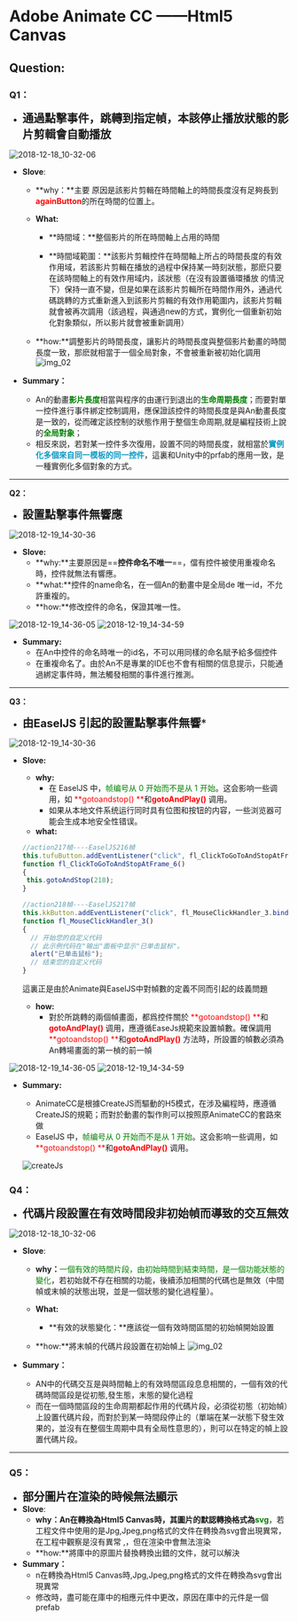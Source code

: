# Adobe Animate CC ——Html5 Canvas
## Question:

### **Q1：**

- <span style="font-size:20px">**通過點擊事件，跳轉到指定幀，本該停止播放狀態的影片剪輯會自動播放**</span>

![2018-12-18_10-32-06](.\src\img\2018-12-18_10-32-06.gif)

- **Slove**:
    - **why：**主要 原因是該影片剪輯在時間軸上的時間長度沒有足夠長到<span style="color:red;font-weight:bold">againButton</span>的所在時間的位置上。

    - **What:**
      - **時間域：**整個影片的所在時間軸上占用的時間

      - **時間域範圍：**該影片剪輯控件在時間軸上所占的時間長度的有效作用域，若該影片剪輯在播放的過程中保持某一時刻狀態，那麽只要在該時間軸上的有效作用域内，該狀態（在沒有設置循環播放 的情況下）保持一直不變，但是如果在該影片剪輯所在時間作用外，通過代碼跳轉的方式重新進入到該影片剪輯的有效作用範圍内，該影片剪輯就會被再次調用（該過程，與通過new的方式，實例化一個重新初始化對象類似，所以影片就會被重新調用）
    - **how:**調整影片的時間長度，讓影片的時間長度與整個影片動畫的時間長度一致，那麽就相當于一個全局對象，不會被重新被初始化調用
    ![img_02](.\src\img\img_02.png)

- **Summary：**
  - An的動畫<span style="color:green">**影片長度**</span>相當與程序的由運行到退出的<span style="color:green">**生命周期長度**</span>；而要對單一控件進行事件綁定控制調用，應保證該控件的時間長度是與An動畫長度是一致的，從而確定該控制的狀態作用于整個生命周期,就是編程技術上說的<span style="color:green">**全局對象**</span>；
  - 相反來説，若對某一控件多次復用，設置不同的時間長度，就相當於<span style="color:#0798C2">**實例化多個來自同一模板的同一控件**</span>，這裏和Unity中的prfab的應用一致，是一種實例化多個對象的方式。

----

**Q2：**

- <span style="font-size:20px">**設置點擊事件無響應**</span> 

![2018-12-19_14-30-36](.\src\img\2018-12-19_14-30-36.gif)

- **Slove:**
  - **why:**主要原因是==<span>**控件命名不唯一**</span>==，儅有控件被使用重複命名時，控件就無法有響應。
  - **what:**控件的name命名，在一個An的動畫中是全局de 唯一id，不允許重複的。
  - **how:**修改控件的命名，保證其唯一性。

![2018-12-19_14-36-05](.\src\img\2018-12-19_14-36-05.png)
<span></span>
![2018-12-19_14-34-59](.\src\img\2018-12-19_14-34-59.png)

- **Summary:**
  -  在An中控件的命名時唯一的id名，不可以用同樣的命名賦予給多個控件
  -  在重複命名了。由於An不是專業的IDE也不會有相關的信息提示，只能通過綁定事件時，無法觸發相關的事件進行推測。

-----

**Q3：**

- <span style="font-size:20px">**由EaselJS 引起的設置點擊事件無響***</span>

![2018-12-19_14-30-36](.\src\img\2018-12-20_9-56-30.gif)

- **Slove:**
  - **why:**
    - 在 EaselJS 中，<span style="color:green">帧编号从 0 开始而不是从 1 开始</span>。这会影响一些调用，如 <span style="color:red">**gotoandstop() **</span>和<span style="color:red">**gotoAndPlay()**</span> 调用。
    - 如果从本地文件系统运行同时具有位图和按钮的内容，一些浏览器可能会生成本地安全性错误。
  - **what:**

  ```javascript
  //action217幀----EaselJS216幀
  this.tufuButton.addEventListener("click", fl_ClickToGoToAndStopAtFrame_6.bind(this));
  function fl_ClickToGoToAndStopAtFrame_6()
  {
   this.gotoAndStop(218);
  }
  
  //action218幀----EaselJS217幀
  this.kkButton.addEventListener("click", fl_MouseClickHandler_3.bind(this));
  function fl_MouseClickHandler_3()
  {
  	// 开始您的自定义代码
  	// 此示例代码在"输出"面板中显示"已单击鼠标"。
  	alert("已单击鼠标");
  	// 结束您的自定义代码
  }
  ```
  這裏正是由於Animate與EaselJS中對幀數的定義不同而引起的歧義問題

  - **how:**
    - 對於所跳轉的兩個幀畫面，都爲控件關於 <span style="color:red">**gotoandstop() **</span>和<span style="color:red">**gotoAndPlay()**</span> 调用，應遵循EaseJs規範來設置幀數。確保調用<span style="color:red">**gotoandstop() **</span>和<span style="color:red">**gotoAndPlay()**</span> 方法時，所設置的幀數必須為An轉場畫面的第一楨的前一幀

![2018-12-19_14-36-05](.\src\img\2018-12-20_10-14-06.png)
<span></span>
![2018-12-19_14-34-59](.\src\img\2018-12-20_10-13-33.png)

- **Summary:**

  -  AnimateCC是根據CreateJS而驅動的H5模式，在涉及編程時，應遵循CreateJS的規範；而對於動畫的製作則可以按照原AnimateCC的套路來做
  -  EaselJS 中，<span style="color:green">帧编号从 0 开始而不是从 1 开始</span>。这会影响一些调用，如 <span style="color:red">**gotoandstop() **</span>和<span style="color:red">**gotoAndPlay()**</span> 调用。

  ![createJs](.\src\img\createJs.png)

 ### **Q4：**

- <span style="font-size:20px">**代碼片段設置在有效時間段非初始幀而導致的交互無效**</span>

![2018-12-18_10-32-06](.\src\img\2018-12-21_14-39-54.gif)

- **Slove**:
    - **why：**<span style="color:green">一個有效的時間片段，由初始時間到結束時間，是一個功能狀態的變化</span>，若初始就不存在相關的功能，後續添加相關的代碼也是無效（中間幀或末幀的狀態出現，並是一個狀態的變化過程量）。

    - **What:**
      - **有效的狀態變化：**應該從一個有效時間區間的初始幀開始設置

    - **how:**將末幀的代碼片段設置在初始幀上
      ![img_02](.\src\img\create.png)

- **Summary：**
  - AN中的代碼交互是與時間軸上的有效時間區段息息相關的，一個有效的代碼時間區段是從初態,發生態，末態的變化過程
  - 而在一個時間區段的生命周期都起作用的代碼片段，必須從初態（初始幀）上設置代碼片段，而對於到某一時間段停止的（單端在某一狀態下發生效果的，並沒有在整個生周期中具有全局性意思的），則可以在特定的幀上設置代碼片段。

----

### **Q5：** 
- <span style="font-size:20px">**部分圖片在渲染的時候無法顯示**</span>
- **Slove**:
    - **why：**An在轉換為Html5 Canvas時，其圖片的默認轉換格式為**<span style="color:green">svg</span>**，若工程文件中使用的是Jpg,Jpeg,png格式的文件在轉換為svg會出現異常，在工程中觀察是沒有異常 ,，但在渲染中會無法渲染
    - **how:**將庫中的原圖片替換轉換出錯的文件，就可以解決
- **Summary：**
  - n在轉換為Html5 Canvas時,Jpg,Jpeg,png格式的文件在轉換為svg會出現異常
  - 修改時，盡可能在庫中的相應元件中更改，原因在庫中的元件是一個prefab

